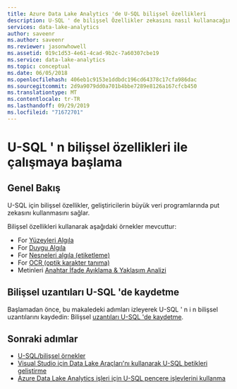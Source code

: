 ```yaml
---
title: Azure Data Lake Analytics 'de U-SQL bilişsel özellikleri
description: U-SQL ' de bilişsel Özellikler zekasını nasıl kullanacağınızı öğrenin. Bu kod örnekleri, başlamanıza yardımcı olur.
services: data-lake-analytics
author: saveenr
ms.author: saveenr
ms.reviewer: jasonwhowell
ms.assetid: 019c1d53-4e61-4cad-9b2c-7a60307cbe19
ms.service: data-lake-analytics
ms.topic: conceptual
ms.date: 06/05/2018
ms.openlocfilehash: 406eb1c9153e1ddbdc196cd64378c17cfa986dac
ms.sourcegitcommit: 2d9a9079dd0a701b4bbe7289e8126a167cfcb450
ms.translationtype: MT
ms.contentlocale: tr-TR
ms.lasthandoff: 09/29/2019
ms.locfileid: "71672701"
---
```

# <a name="get-started-with-the-cognitive-capabilities-of-u-sql"></a>U-SQL ' n bilişsel özellikleri ile çalışmaya başlama

## <a name="overview"></a>Genel Bakış
U-SQL için bilişsel özellikler, geliştiricilerin büyük veri programlarında put zekasını kullanmasını sağlar. 

Bilişsel özellikleri kullanarak aşağıdaki örnekler mevcuttur:
* For [Yüzeyleri Algıla](https://github.com/Azure-Samples/usql-cognitive-imaging-ocr-hello-world)
* For [Duygu Algıla](https://github.com/Azure-Samples/usql-cognitive-imaging-emotion-detection-hello-world)
* For [Nesneleri algıla (etiketleme)](https://github.com/Azure-Samples/usql-cognitive-imaging-object-tagging-hello-world)
* For [OCR (optik karakter tanıma)](https://github.com/Azure-Samples/usql-cognitive-imaging-ocr-hello-world)
* Metinleri [Anahtar İfade Ayıklama & Yaklaşım Analizi](https://github.com/Azure-Samples/usql-cognitive-text-hello-world)

## <a name="registering-cognitive-extensions-in-u-sql"></a>Bilişsel uzantıları U-SQL 'de kaydetme
Başlamadan önce, bu makaledeki adımları izleyerek U-SQL ' n i n bilişsel uzantılarını kaydedin: Bilişsel [uzantıları U-SQL 'de kaydetme](/u-sql/objects-and-extensions/cognitive-capabilities-in#registeringExtensions).

## <a name="next-steps"></a>Sonraki adımlar
* [U-SQL/bilişsel örnekler](https://github.com/Azure-Samples?utf8=✓&q=usql%20cognitive)
* [Visual Studio için Data Lake Araçları'nı kullanarak U-SQL betikleri geliştirme](data-lake-analytics-data-lake-tools-get-started.md)
* [Azure Data Lake Analytics işleri için U-SQL pencere işlevlerini kullanma](data-lake-analytics-use-window-functions.md)
